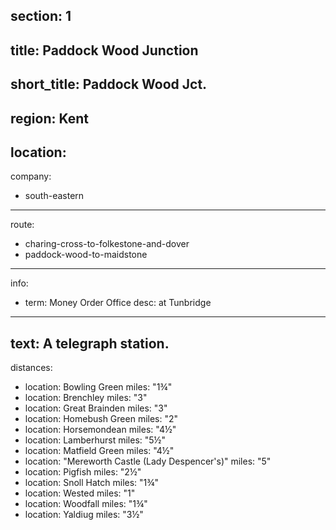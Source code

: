 section: 1
----
title: Paddock Wood Junction
----
short_title: Paddock Wood Jct.
----
region: Kent
----
location: 
----
company:
- south-eastern
----
route:
- charing-cross-to-folkestone-and-dover
- paddock-wood-to-maidstone
----
info:
- term: Money Order Office
  desc: at Tunbridge
----
text: A telegraph station.
----
distances:
- location: Bowling Green
  miles: "1¾"
- location: Brenchley
  miles: "3"
- location: Great Brainden
  miles: "3"
- location: Homebush Green
  miles: "2"
- location: Horsemondean
  miles: "4½"
- location: Lamberhurst
  miles: "5½"
- location: Matfield Green
  miles: "4½"
- location: "Mereworth Castle (Lady Despencer's)"
  miles: "5"
- location: Pigfish
  miles: "2½"
- location: Snoll Hatch
  miles: "1¾"
- location: Wested
  miles: "1"
- location: Woodfall
  miles: "1¾"
- location: Yaldiug
  miles: "3½"
